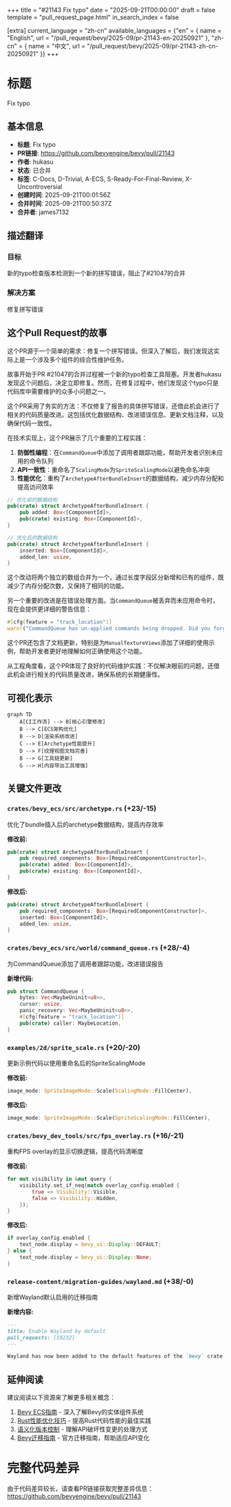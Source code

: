 +++
title = "#21143 Fix typo"
date = "2025-09-21T00:00:00"
draft = false
template = "pull_request_page.html"
in_search_index = false

[extra]
current_language = "zh-cn"
available_languages = {"en" = { name = "English", url = "/pull_request/bevy/2025-09/pr-21143-en-20250921" }, "zh-cn" = { name = "中文", url = "/pull_request/bevy/2025-09/pr-21143-zh-cn-20250921" }}
+++

# 标题
Fix typo

## 基本信息
- **标题**: Fix typo
- **PR链接**: https://github.com/bevyengine/bevy/pull/21143
- **作者**: hukasu
- **状态**: 已合并
- **标签**: C-Docs, D-Trivial, A-ECS, S-Ready-For-Final-Review, X-Uncontroversial
- **创建时间**: 2025-09-21T00:01:56Z
- **合并时间**: 2025-09-21T00:50:37Z
- **合并者**: james7132

## 描述翻译
### 目标

新的typo检查版本检测到一个新的拼写错误，阻止了#21047的合并

### 解决方案

修复拼写错误

## 这个Pull Request的故事

这个PR源于一个简单的需求：修复一个拼写错误。但深入了解后，我们发现这实际上是一个涉及多个组件的综合性维护任务。

故事开始于PR #21047的合并过程被一个新的typo检查工具阻塞。开发者hukasu发现这个问题后，决定立即修复。然而，在修复过程中，他们发现这个typo只是代码库中需要维护的众多小问题之一。

这个PR采用了务实的方法：不仅修复了报告的具体拼写错误，还借此机会进行了相关的代码质量改进。这包括优化数据结构、改进错误信息、更新文档注释，以及确保代码一致性。

在技术实现上，这个PR展示了几个重要的工程实践：

1. **防御性编程**：在`CommandQueue`中添加了调用者跟踪功能，帮助开发者识别未应用的命令队列
2. **API一致性**：重命名了`ScalingMode`为`SpriteScalingMode`以避免命名冲突
3. **性能优化**：重构了`ArchetypeAfterBundleInsert`的数据结构，减少内存分配和提高访问效率

```rust
// 优化前的数据结构
pub(crate) struct ArchetypeAfterBundleInsert {
    pub added: Box<[ComponentId]>,
    pub(crate) existing: Box<[ComponentId]>,
}

// 优化后的数据结构  
pub(crate) struct ArchetypeAfterBundleInsert {
    inserted: Box<[ComponentId]>,
    added_len: usize,
}
```

这个改动将两个独立的数组合并为一个，通过长度字段区分新增和已有的组件，既减少了内存分配次数，又保持了相同的功能。

另一个重要的改进是在错误处理方面。当`CommandQueue`被丢弃而未应用命令时，现在会提供更详细的警告信息：

```rust
#[cfg(feature = "track_location")]
warn!("CommandQueue has un-applied commands being dropped. Did you forget to call SystemState::apply? caller:{:?}",self.caller.into_option());
```

这个PR还包含了文档更新，特别是为`ManualTextureViews`添加了详细的使用示例，帮助开发者更好地理解如何正确使用这个功能。

从工程角度看，这个PR体现了良好的代码维护实践：不仅解决眼前的问题，还借此机会进行相关的代码质量改进，确保系统的长期健康性。

## 可视化表示

```mermaid
graph TD
    A[CI工作流] --> B[核心引擎修改]
    B --> C[ECS架构优化]
    B --> D[渲染系统改进]
    C --> E[Archetype性能提升]
    D --> F[纹理视图文档完善]
    B --> G[工具链更新]
    G --> H[内容导出工具增强]
```

## 关键文件更改

### `crates/bevy_ecs/src/archetype.rs` (+23/-15)
优化了bundle插入后的archetype数据结构，提高内存效率

**修改前:**
```rust
pub(crate) struct ArchetypeAfterBundleInsert {
    pub required_components: Box<[RequiredComponentConstructor]>,
    pub(crate) added: Box<[ComponentId]>,
    pub(crate) existing: Box<[ComponentId]>,
}
```

**修改后:**
```rust
pub(crate) struct ArchetypeAfterBundleInsert {
    pub required_components: Box<[RequiredComponentConstructor]>,
    inserted: Box<[ComponentId]>,
    added_len: usize,
}
```

### `crates/bevy_ecs/src/world/command_queue.rs` (+28/-4)
为CommandQueue添加了调用者跟踪功能，改进错误报告

**新增代码:**
```rust
pub struct CommandQueue {
    bytes: Vec<MaybeUninit<u8>>,
    cursor: usize,
    panic_recovery: Vec<MaybeUninit<u8>>,
    #[cfg(feature = "track_location")]
    pub(crate) caller: MaybeLocation,
}
```

### `examples/2d/sprite_scale.rs` (+20/-20)
更新示例代码以使用重命名后的SpriteScalingMode

**修改前:**
```rust
image_mode: SpriteImageMode::Scale(ScalingMode::FillCenter),
```

**修改后:**
```rust
image_mode: SpriteImageMode::Scale(SpriteScalingMode::FillCenter),
```

### `crates/bevy_dev_tools/src/fps_overlay.rs` (+16/-21)
重构FPS overlay的显示切换逻辑，提高代码清晰度

**修改前:**
```rust
for mut visibility in &mut query {
    visibility.set_if_neq(match overlay_config.enabled {
        true => Visibility::Visible,
        false => Visibility::Hidden,
    });
}
```

**修改后:**
```rust
if overlay_config.enabled {
    text_node.display = bevy_ui::Display::DEFAULT;
} else {
    text_node.display = bevy_ui::Display::None;
}
```

### `release-content/migration-guides/wayland.md` (+38/-0)
新增Wayland默认启用的迁移指南

**新增内容:**
```markdown
---
title: Enable Wayland by default
pull_requests: [19232]
---

Wayland has now been added to the default features of the `bevy` crate.
```

## 延伸阅读

建议阅读以下资源来了解更多相关概念：

1. [Bevy ECS指南](https://bevyengine.org/learn/books/bevy-ecs-guide/) - 深入了解Bevy的实体组件系统
2. [Rust性能优化技巧](https://nnethercote.github.io/perf-book/) - 提高Rust代码性能的最佳实践
3. [语义化版本控制](https://semver.org/) - 理解API破坏性变更的处理方式
4. [Bevy迁移指南](https://bevyengine.org/learn/migration-guides/) - 官方迁移指南，帮助适应API变化

# 完整代码差异
由于代码差异较长，请查看PR链接获取完整差异信息：https://github.com/bevyengine/bevy/pull/21143